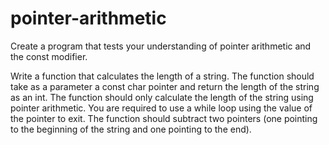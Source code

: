 # pointer-arithmetic

Create a program that tests your understanding of pointer arithmetic and the const modifier.

Write a function that calculates the length of a string. The function should take as a parameter a const char pointer and return the length of the string as an int. The function should only calculate the length of the string using pointer arithmetic. You are required to use a while loop using the value of the pointer to exit. The function should subtract two pointers (one pointing to the beginning of the string and one pointing to the end).
